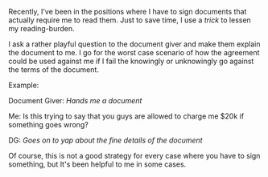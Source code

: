 Recently, I've been in the positions where I have to sign documents that actually require me to read them. Just to save time, I use a *trick* to lessen my reading-burden.

I ask a rather playful question to the document giver and make them explain the document to me. I go for the worst case scenario of how the agreement could be used against me if I fail the knowingly or unknowingly go against the terms of the document.

Example:

Document Giver: *Hands me a document*

Me: Is this trying to say that you guys are allowed to charge me $20k if something goes wrong?

DG: *Goes on to yap about the fine details of the document*

Of course, this is not a good strategy for every case where you have to sign something, but It's been helpful to me in some cases.